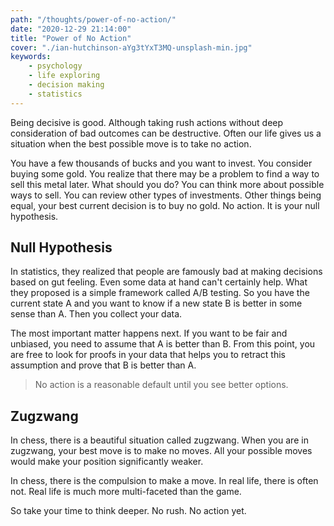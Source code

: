 ```yaml
---
path: "/thoughts/power-of-no-action/"
date: "2020-12-29 21:14:00"
title: "Power of No Action"
cover: "./ian-hutchinson-aYg3tYxT3MQ-unsplash-min.jpg"
keywords:
    - psychology
    - life exploring
    - decision making
    - statistics
---
```


Being decisive is good. Although taking rush actions without deep consideration of bad outcomes can be destructive. Often our life gives us a situation when the best possible move is to take no action.

You have a few thousands of bucks and you want to invest. You consider buying some gold. You realize that there may be a problem to find a way to sell this metal later. What should you do? You can think more about possible ways to sell. You can review other types of investments. Other things being equal, your best current decision is to buy no gold. No action. It is your null hypothesis.

## Null Hypothesis

In statistics, they realized that people are famously bad at making decisions based on gut feeling. Even some data at hand can't certainly help. What they proposed is a simple framework called A/B testing. So you have the current state A and you want to know if a new state B is better in some sense than A. Then you collect your data. 

The most important matter happens next. If you want to be fair and unbiased, you need to assume that A is better than B. From this point, you are free to look for proofs in your data that helps you to retract this assumption and prove that B is better than A.

<blockquote>No action is a reasonable default until you see better options.</blockquote>

## Zugzwang

In chess, there is a beautiful situation called zugzwang. When you are in zugzwang, your best move is to make no moves. All your possible moves would make your position significantly weaker.

In chess, there is the compulsion to make a move. In real life, there is often not. Real life is much more multi-faceted than the game.

So take your time to think deeper. No rush. No action yet.